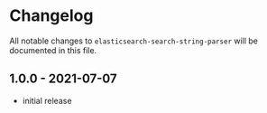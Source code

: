 # Changelog

All notable changes to `elasticsearch-search-string-parser` will be documented in this file.

## 1.0.0 - 2021-07-07

- initial release
